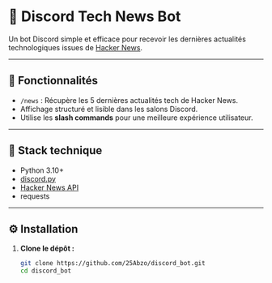 # 🤖 Discord Tech News Bot

Un bot Discord simple et efficace pour recevoir les dernières actualités technologiques issues de [Hacker News](https://news.ycombinator.com/).

---

## 🚀 Fonctionnalités

- `/news` : Récupère les 5 dernières actualités tech de Hacker News.
- Affichage structuré et lisible dans les salons Discord.
- Utilise les **slash commands** pour une meilleure expérience utilisateur.

---

## 🧰 Stack technique


- Python 3.10+
- [discord.py](https://discordpy.readthedocs.io/)
- [Hacker News API](https://github.com/HackerNews/API)
- requests

---

## ⚙️ Installation

1. **Clone le dépôt :**
   ```bash
   git clone https://github.com/25Abzo/discord_bot.git
   cd discord_bot
